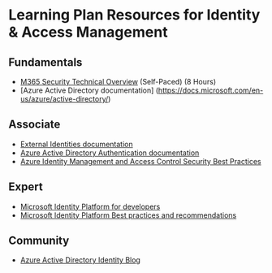 # Learning Plan Resources for Identity & Access Management

## Fundamentals

* [M365 Security Technical Overview](https://www.microsoft.com/microsoft-365/partners/tech-hub/security) (Self-Paced) (8 Hours)
* [Azure Active Directory documentation] (https://docs.microsoft.com/en-us/azure/active-directory/)

## Associate
* [External Identities documentation](https://docs.microsoft.com/en-us/azure/active-directory/external-identities/)
* [Azure Active Directory Authentication documentation](https://docs.microsoft.com/en-us/azure/active-directory/authentication/)
* [Azure Identity Management and Access Control Security Best Practices](https://docs.microsoft.com/en-us/azure/security/fundamentals/identity-management-best-practices)

## Expert
* [Microsoft Identity Platform for developers](https://docs.microsoft.com/en-us/azure/active-directory/develop/)
* [Microsoft Identity Platform Best practices and recommendations](https://docs.microsoft.com/en-us/azure/active-directory/develop/identity-platform-integration-checklist)

## Community
* [Azure Active Directory Identity Blog](https://techcommunity.microsoft.com/t5/azure-active-directory-identity/bg-p/Identity)

